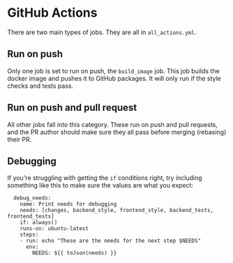 # GitHub Actions

There are two main types of jobs. They are all in `all_actions.yml`.

## Run on push
Only one job is set to run on push, the `build_image` job. This job builds the docker image and pushes it to GitHub packages. It will only run if the style checks and tests pass.

## Run on push and pull request
All other jobs fall into this category. These run on push and pull requests, and the PR author should make sure they all pass before merging (rebasing) their PR.

## Debugging
If you're struggling with getting the `if` conditions right, try including something like this to make sure the values are what you expect:

```
  debug_needs:
    name: Print needs for debugging
    needs: [changes, backend_style, frontend_style, backend_tests, frontend_tests]
    if: always()
    runs-on: ubuntu-latest
    steps:
    - run: echo "These are the needs for the next step $NEEDS"
      env:
        NEEDS: ${{ toJson(needs) }}
```
